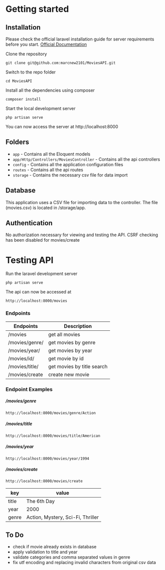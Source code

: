 # Getting started

## Installation

Please check the official laravel installation guide for server requirements before you start. [Official Documentation](https://laravel.com/docs/5.4/installation#installation)


Clone the repository

    git clone git@github.com:marcnew2101/MoviesAPI.git

Switch to the repo folder

    cd MoviesAPI

Install all the dependencies using composer

    composer install

Start the local development server

    php artisan serve

You can now access the server at http://localhost:8000

## Folders

- `app` - Contains all the Eloquent models
- `app/Http/Controllers/MoviesController` - Contains all the api controllers
- `config` - Contains all the application configuration files
- `routes` - Contains all the api routes
- `storage` - Contains the necessary csv file for data import

## Database

This application uses a CSV file for importing data to the controller. The file (movies.csv) is located in /storage/app.

## Authentication

No authorization necessary for viewing and testing the API. CSRF checking has been disabled for movies/create

# Testing API

Run the laravel development server

    php artisan serve

The api can now be accessed at

    http://localhost:8000/movies

### Endpoints
| Endpoints            | Description                                   |
|----------------------|-----------------------------------------------|
| /movies              | get all movies		                           |
| /movies/genre/       | get movies by genre                           |
| /movies/year/        | get movies by year                            |
| /movies/id/          | get movie by id                               |
| /movies/title/       | get movies by title search                    |
| /movies/create       | create new movie                              |

### Endpoint Examples

##### /movies/genre
```
http://localhost:8000/movies/genre/Action
```
##### /movies/title
```
http://localhost:8000/movies/title/American
```
##### /movies/year
```
http://localhost:8000/movies/year/1994
```
##### /movies/create
```
http://localhost:8000/movies/create
```
| key               | value                                |
|-------------------|--------------------------------------|
| title             | The 6th Day		                   |
| year              | 2000                                 |
| genre             | Action, Mystery, Sci-Fi, Thriller    |

## To Do

- check if movie already exists in database
- apply validation to title and year
- validate categories and comma separated values in genre
- fix utf encoding and replacing invalid characters from original csv data